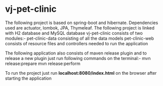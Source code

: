 # vj-pet-clinic
The following project is based on spring-boot and hibernate. Dependencies used are actuator, lombok, JPA, Thymeleaf.
The following project is linked with H2 database and MySQL database
vj-pet-clinic consists of two modules:-
pet-clinic-data consisting of all the data models
pet-clinic-web consists of resource files and controllers needed to run the application

The following application also consists of maven release plugin and to release a new plugin just run following commands on the terminal:-
mvn release:prepare
mvn release:perform

To run the project just run **localhost:8080/index.html** on the browser after starting the application

